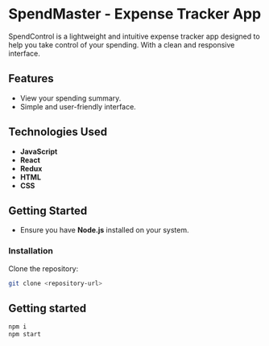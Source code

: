 # SpendMaster - Expense Tracker App

SpendControl is a lightweight and intuitive expense tracker app designed to help you take control of your spending. With a clean and responsive interface.

## Features

- View your spending summary.
- Simple and user-friendly interface.

## Technologies Used

- **JavaScript**
- **React**
- **Redux**
- **HTML**
- **CSS**

## Getting Started

- Ensure you have **Node.js** installed on your system.

### Installation

Clone the repository:

```bash
git clone <repository-url>
```

## Getting started

```bash
npm i
npm start
```
